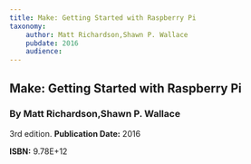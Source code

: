 ```yaml
---
title: Make: Getting Started with Raspberry Pi
taxonomy:
	author: Matt Richardson,Shawn P. Wallace
	pubdate: 2016
	audience: 
---
```

## Make: Getting Started with Raspberry Pi
### By Matt Richardson,Shawn P. Wallace

3rd edition. 
**Publication Date:** 2016

**ISBN:** 9.78E+12